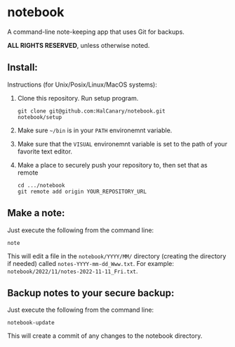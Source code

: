 notebook
========

A command-line note-keeping app that uses Git for backups.

**ALL RIGHTS RESERVED**, unless otherwise noted.

<!--
`README.md` readme file.
Copyright 2022 Hal W. Canary III

Permission is hereby granted, free of charge, to any person obtaining a copy
of this software and associated documentation files (the "Software"), to deal
in the Software without restriction, including without limitation the rights
to use, copy, modify, merge, publish, distribute, sublicense, and/or sell
copies of the Software, and to permit persons to whom the Software is
furnished to do so, subject to the following conditions:

The above copyright notice and this permission notice shall be included in all
copies or substantial portions of the Software.

THE SOFTWARE IS PROVIDED "AS IS", WITHOUT WARRANTY OF ANY KIND, EXPRESS OR
IMPLIED, INCLUDING BUT NOT LIMITED TO THE WARRANTIES OF MERCHANTABILITY,
FITNESS FOR A PARTICULAR PURPOSE AND NONINFRINGEMENT. IN NO EVENT SHALL THE
AUTHORS OR COPYRIGHT HOLDERS BE LIABLE FOR ANY CLAIM, DAMAGES OR OTHER
LIABILITY, WHETHER IN AN ACTION OF CONTRACT, TORT OR OTHERWISE, ARISING FROM,
OUT OF OR IN CONNECTION WITH THE SOFTWARE OR THE USE OR OTHER DEALINGS IN THE
SOFTWARE.
-->

Install:
--------

Instructions (for Unix/Posix/Linux/MacOS systems):

1.  Clone this repository.  Run setup program.

    ```
    git clone git@github.com:HalCanary/notebook.git
    notebook/setup
    ```

2.  Make sure `~/bin` is in your `PATH` environemnt variable.

3.  Make sure that the `VISUAL` environemnt variable is set to the path of your
    favorite text editor.

4.  Make a place to securely push your repository to, then set that as remote

    ```
    cd .../notebook
    git remote add origin YOUR_REPOSITORY_URL
    ```

Make a note:
------------

Just execute the following from the command line:

```
note
```

This will edit a file in the `notebook/YYYY/MM/` directory (creating the
directory if needed) called `notes-YYYY-mm-dd_Www.txt`.  For example:
`notebook/2022/11/notes-2022-11-11_Fri.txt`.

Backup notes to your secure backup:
-----------------------------------

Just execute the following from the command line:

```
notebook-update
```

This will create a commit of any changes to the notebook directory.
